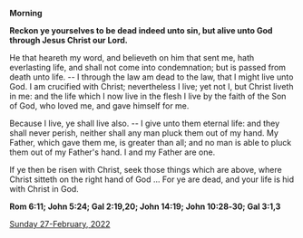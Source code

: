 **Morning**

**Reckon ye yourselves to be dead indeed unto sin, but alive unto God through Jesus Christ our Lord.**
 
He that heareth my word, and believeth on him that sent me, hath everlasting life, and shall not come into condemnation; but is passed from death unto life. -- I through the law am dead to the law, that I might live unto God. I am crucified with Christ; nevertheless I live; yet not I, but Christ liveth in me: and the life which I now live in the flesh I live by the faith of the Son of God, who loved me, and gave himself for me.
 
Because I live, ye shall live also. -- I give unto them eternal life: and they shall never perish, neither shall any man pluck them out of my hand. My Father, which gave them me, is greater than all; and no man is able to pluck them out of my Father's hand. I and my Father are one.
 
If ye then be risen with Christ, seek those things which are above, where Christ sitteth on the right hand of God ... For ye are dead, and your life is hid with Christ in God.  

**Rom 6:11; John 5:24; Gal 2:19,20; John 14:19; John 10:28‑30; Gal 3:1,3**

[Sunday 27-February, 2022](https://t.me/daily_light)

